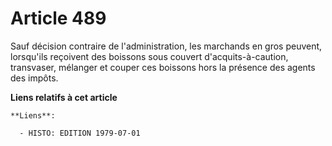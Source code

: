 # Article 489

Sauf décision contraire de l'administration, les marchands en gros peuvent, lorsqu'ils reçoivent des boissons sous couvert
d'acquits-à-caution, transvaser, mélanger et couper ces boissons hors la présence des agents des impôts.

**Liens relatifs à cet article**

	**Liens**:

	  - HISTO: EDITION 1979-07-01

